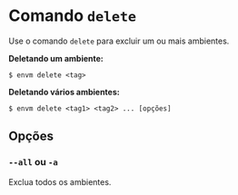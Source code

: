 # Comando `delete`

Use o comando `delete` para excluir um ou mais ambientes.

**Deletando um ambiente:**

``` shell
$ envm delete <tag>
```
**Deletando vários ambientes:**

``` shell
$ envm delete <tag1> <tag2> ... [opções]
```

## Opções

### `--all` ou `-a`
Exclua todos os ambientes.
